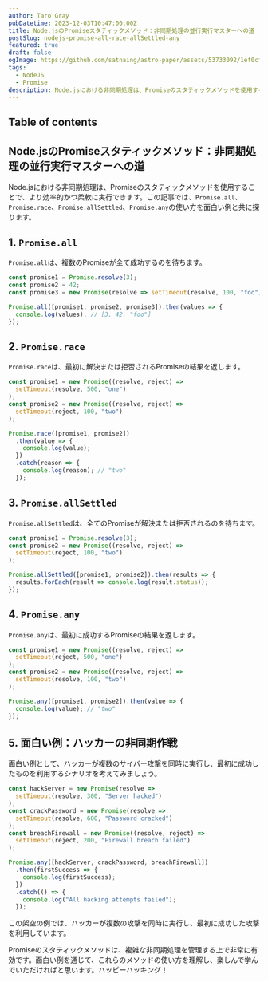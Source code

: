 ```yaml
---
author: Taro Gray
pubDatetime: 2023-12-03T10:47:00.00Z
title: Node.jsのPromiseスタティックメソッド：非同期処理の並行実行マスターへの道
postSlug: nodejs-promise-all-race-allSettled-any
featured: true
draft: false
ogImage: https://github.com/satnaing/astro-paper/assets/53733092/1ef0cf03-8137-4d67-ac81-84a032119e3a
tags:
  - NodeJS
  - Promise
description: Node.jsにおける非同期処理は、Promiseのスタティックメソッドを使用することで、より効率的かつ柔軟に実行できます。この記事では、`Promise.all`、`Promise.race`、`Promise.allSettled`、`Promise.any`の使い方を面白い例と共に探ります。
---
```


## Table of contents

## Node.jsのPromiseスタティックメソッド：非同期処理の並行実行マスターへの道

Node.jsにおける非同期処理は、Promiseのスタティックメソッドを使用することで、より効率的かつ柔軟に実行できます。この記事では、`Promise.all`、`Promise.race`、`Promise.allSettled`、`Promise.any`の使い方を面白い例と共に探ります。

## 1. `Promise.all`

`Promise.all`は、複数のPromiseが全て成功するのを待ちます。

```javascript
const promise1 = Promise.resolve(3);
const promise2 = 42;
const promise3 = new Promise(resolve => setTimeout(resolve, 100, "foo"));

Promise.all([promise1, promise2, promise3]).then(values => {
  console.log(values); // [3, 42, "foo"]
});
```

## 2. `Promise.race`

`Promise.race`は、最初に解決または拒否されるPromiseの結果を返します。

```javascript
const promise1 = new Promise((resolve, reject) =>
  setTimeout(resolve, 500, "one")
);
const promise2 = new Promise((resolve, reject) =>
  setTimeout(reject, 100, "two")
);

Promise.race([promise1, promise2])
  .then(value => {
    console.log(value);
  })
  .catch(reason => {
    console.log(reason); // "two"
  });
```

## 3. `Promise.allSettled`

`Promise.allSettled`は、全てのPromiseが解決または拒否されるのを待ちます。

```javascript
const promise1 = Promise.resolve(3);
const promise2 = new Promise((resolve, reject) =>
  setTimeout(reject, 100, "two")
);

Promise.allSettled([promise1, promise2]).then(results => {
  results.forEach(result => console.log(result.status));
});
```

## 4. `Promise.any`

`Promise.any`は、最初に成功するPromiseの結果を返します。

```javascript
const promise1 = new Promise((resolve, reject) =>
  setTimeout(reject, 500, "one")
);
const promise2 = new Promise((resolve, reject) =>
  setTimeout(resolve, 100, "two")
);

Promise.any([promise1, promise2]).then(value => {
  console.log(value); // "two"
});
```

## 5. 面白い例：ハッカーの非同期作戦

面白い例として、ハッカーが複数のサイバー攻撃を同時に実行し、最初に成功したものを利用するシナリオを考えてみましょう。

```javascript
const hackServer = new Promise(resolve =>
  setTimeout(resolve, 300, "Server hacked")
);
const crackPassword = new Promise(resolve =>
  setTimeout(resolve, 600, "Password cracked")
);
const breachFirewall = new Promise((resolve, reject) =>
  setTimeout(reject, 200, "Firewall breach failed")
);

Promise.any([hackServer, crackPassword, breachFirewall])
  .then(firstSuccess => {
    console.log(firstSuccess);
  })
  .catch(() => {
    console.log("All hacking attempts failed");
  });
```

この架空の例では、ハッカーが複数の攻撃を同時に実行し、最初に成功した攻撃を利用しています。

Promiseのスタティックメソッドは、複雑な非同期処理を管理する上で非常に有効です。面白い例を通じて、これらのメソッドの使い方を理解し、楽しんで学んでいただければと思います。ハッピーハッキング！
